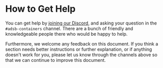 # How to Get Help

You can get help by [joining our Discord](https://discord.gg/sTf9uYF), and asking your question in the `#adsb-containers` channel. There are a bunch of friendly and knowledgeable people there who would be happy to help.

Furthermore, we welcome any feedback on this document. If you think a section needs better instructions or further explanation, or if anything doesn't work for you, please let us know through the channels above so that we can continue to improve this document.
